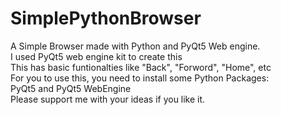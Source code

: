 # SimplePythonBrowser
A Simple Browser made with Python and PyQt5 Web engine.<br>
I used PyQt5 web engine kit to create this<br>
This has basic funtionalties like "Back", "Forword", "Home", etc<br>
For you to use this, you need to install some Python Packages:<br>
<bold>PyQt5 and PyQt5 WebEngine<bold><br>
Please support me with your ideas if you like it.

